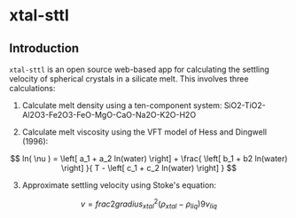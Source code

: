 # xtal-sttl

## Introduction
`xtal-sttl` is an open source web-based app for calculating the settling velocity of spherical crystals in a silicate melt. This involves three calculations:

1. Calculate melt density using a ten-component system: SiO2-TiO2-Al2O3-Fe2O3-FeO-MgO-CaO-Na2O-K2O-H2O

2. Calculate melt viscosity using the VFT model of Hess and Dingwell (1996):

$$ ln( \nu ) = \left[ a_1 + a_2 ln(water) \right] + \frac{ \left[ b_1 + b2 ln(water) \right] }{ T - \left[ c_1 + c_2 ln(water) \right] } $$

3. Approximate settling velocity using Stoke's equation:

$$ v = frac{ 2 g radius_{xtal}^2 \left( \rho_{xtal} - \rho_{liq} \right) }{ 9 \nu_{liq} } $$
